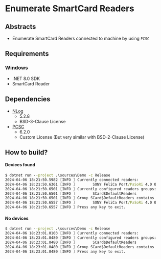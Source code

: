 # Enumerate SmartCard Readers

## Abstracts

* Enumerate SmartCard Readers connected to machine by using `PCSC`

## Requirements

### Windows

* .NET 8.0 SDK
* SmartCard Reader

## Dependencies

* [NLog](https://github.com/NLog/NLog)
  * 5.2.8
  * BSD-3-Clause License
* [PCSC](https://github.com/danm-de/pcsc-sharp)
  * 6.2.0
  * Custom License (But very similar with BSD-2-Clause License)

## How to build?

#### Devices found

````bat
$ dotnet run --project .\sources\Demo -c Release
2024-04-06 18:21:50.5982 [INFO ] Currently connected readers:  
2024-04-06 18:21:50.6361 [INFO ]        SONY FeliCa Port/PaSoRi 4.0 0 
2024-04-06 18:21:50.6501 [INFO ] Currently configured readers groups:  
2024-04-06 18:21:50.6501 [INFO ]        SCard$DefaultReaders
2024-04-06 18:21:50.6501 [INFO ] Group SCard$DefaultReaders contains
2024-04-06 18:21:50.6557 [INFO ]        SONY FeliCa Port/PaSoRi 4.0 0
2024-04-06 18:21:50.6557 [INFO ] Press any key to exit.
````

#### No devices

````bat
$ dotnet run --project .\sources\Demo -c Release
2024-04-06 18:23:01.0103 [INFO ] Currently connected readers:  
2024-04-06 18:23:01.0480 [INFO ] Currently configured readers groups:  
2024-04-06 18:23:01.0480 [INFO ]        SCard$DefaultReaders
2024-04-06 18:23:01.0480 [INFO ] Group SCard$DefaultReaders contains
2024-04-06 18:23:01.0480 [INFO ] Press any key to exit.
````